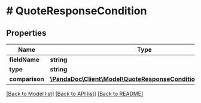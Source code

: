 # # QuoteResponseCondition

## Properties

Name | Type | Description | Notes
------------ | ------------- | ------------- | -------------
**fieldName** | **string** |  | [optional]
**type** | **string** |  | [optional]
**comparison** | [**\PandaDoc\Client\Model\QuoteResponseConditionComparison[]**](QuoteResponseConditionComparison.md) |  | [optional]

[[Back to Model list]](../../README.md#models) [[Back to API list]](../../README.md#endpoints) [[Back to README]](../../README.md)
